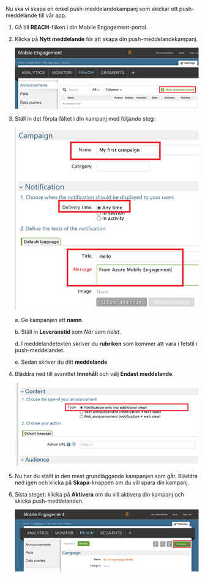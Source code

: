 Nu ska vi skapa en enkel push-meddelandekampanj som skickar ett push-meddelande till vår app.

1. Gå till **REACH**-fliken i din Mobile Engagement-portal.
2. Klicka på **Nytt meddelande** för att skapa din push-meddelandekampanj.
   
    ![](./media/mobile-engagement-windows-push-campaign/new-announcement.png)
3. Ställ in det första fältet i din kampanj med följande steg:
   
    ![](./media/mobile-engagement-windows-push-campaign/campaign-first-params.png)
   
    a. Ge kampanjen ett **namn**.
   
    b. Ställ in **Leveranstid** som *När som helst*.
   
    d. I meddelandetexten skriver du **rubriken** som kommer att vara i fetstil i push-meddelandet.
   
    e. Sedan skriver du ditt **meddelande**
4. Bläddra ned till avsnittet **Innehåll** och välj **Endast meddelande**.
   
    ![](./media/mobile-engagement-windows-push-campaign/campaign-content.png)
5. Nu har du ställt in den mest grundläggande kampanjen som går. Bläddra ned igen och klicka på **Skapa**-knappen om du vill spara din kampanj.
6. Sista steget: klicka på **Aktivera** om du vill aktivera din kampanj och skicka push-meddelanden.
   
    ![](./media/mobile-engagement-windows-push-campaign/campaign-activate.png)



<!--HONumber=Nov16_HO2-->


